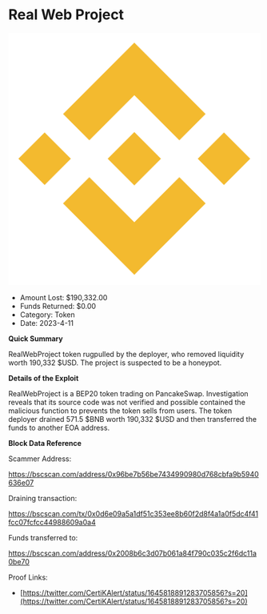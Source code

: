# Real Web Project
![Real Web Project](/rektimages/Real-Web-Project.png)
- Amount Lost: $190,332.00
- Funds Returned: $0.00
- Category: Token
- Date: 2023-4-11

**Quick Summary**

RealWebProject token rugpulled by the deployer, who removed liquidity worth 190,332 $USD. The project is suspected to be a honeypot.

  


 **Details of the Exploit**

RealWebProject is a BEP20 token trading on PancakeSwap. Investigation reveals that its source code was not verified and possible contained the malicious function to prevents the token sells from users. The token deployer drained 571.5 $BNB worth 190,332 $USD and then transferred the funds to another EOA address.

  


 **Block Data Reference**

Scammer Address:

https://bscscan.com/address/0x96be7b56be7434990980d768cbfa9b5940636e07

  


Draining transaction:

https://bscscan.com/tx/0x0d6e09a5a1df51c353ee8b60f2d8f4a1a0f5dc4f41fcc07fcfcc44988609a0a4

  


Funds transferred to:

https://bscscan.com/address/0x2008b6c3d07b061a84f790c035c2f6dc11a0be70


Proof Links:
- [https://twitter.com/CertiKAlert/status/1645818891283705856?s=20](https://twitter.com/CertiKAlert/status/1645818891283705856?s=20)


